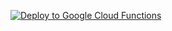 [![Deploy to Google Cloud Functions](https://github.com/jgjfuture/writing-pipeline-generate/actions/workflows/deploy.yml/badge.svg?event=push)](https://github.com/jgjfuture/writing-pipeline-generate/actions/workflows/deploy.yml)